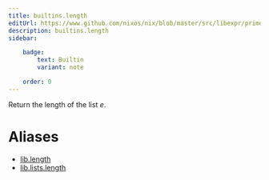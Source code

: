 ```yaml
---
title: builtins.length
editUrl: https://www.github.com/nixos/nix/blob/master/src/libexpr/primops.cc
description: builtins.length
sidebar:

    badge:
        text: Builtin
        variant: note

    order: 0
---
```


Return the length of the list *e*.


# Aliases

- [lib.length](/nix-doc-comments/reference/lib/lib-length)
- [lib.lists.length](/nix-doc-comments/reference/lib/lists/lib-lists-length)


